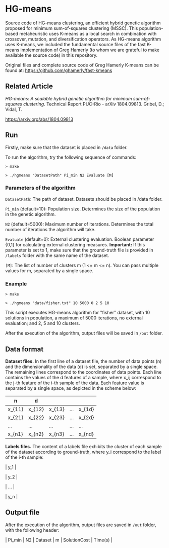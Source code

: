 # HG-means

Source code of HG-means clustering, an efficient hybrid genetic algorithm proposed for minimum sum-of-squares clustering (MSSC). This population-based metaheuristic uses K-means as a local search in combination with crossover, mutation, and diversification operators. As HG-means algorithm uses K-means, we included the fundamental source files of the fast K-means implementation of Greg Hamerly (to whom we are grateful to make available the source code) in this repository.

Original files and complete source code of Greg Hamerly K-means can be found at: https://github.com/ghamerly/fast-kmeans

## Related Article

*HG-means: A scalable hybrid genetic algorithm for minimum sum-of-squares clustering*. Technical Report PUC-Rio - arXiv 1804.09813. Gribel, D.; Vidal, T.

https://arxiv.org/abs/1804.09813

## Run

Firstly, make sure that the dataset is placed in `/data` folder.

To run the algorithm, try the following sequence of commands:

`> make`

`> ./hgmeans "DatasetPath" Pi_min N2 Evaluate [M]`

### Parameters of the algorithm

`DatasetPath`: The path of dataset. Datasets should be placed in /data folder.

`Pi_min` (default=10): Population size. Determines the size of the population in the genetic algorithm.

`N2` (default=5000): Maximum number of iterations. Determines the total number of iterations the algorithm will take.

`Evaluate` (default=0): External clustering evaluation. Boolean parameter {0,1} for calculating external clustering measures. **Important:** If this parameter is set to 1, make sure that the ground-truth file is provided in `/labels` folder with the same name of the dataset.

`[M]`: The list of number of clusters m (1 <= m <= n). You can pass multiple values for m, separated by a single space.

### Example

`> make`

`> ./hgmeans "data/fisher.txt" 10 5000 0 2 5 10`

This script executes HG-means algorithm for "fisher" dataset, with 10 solutions in population, a maximum of 5000 iterations, no external evaluation; and 2, 5 and 10 clusters.

After the execution of the algorithm, output files will be saved in `/out` folder.

## Data format

**Dataset files.** In the first line of a dataset file, the number of data points (n) and the dimensionality of the data (d) is set, separated by a single space. The remaining lines correspond to the coordinates of data points. Each line contains the values of the d features of a sample, where x_ij correspond to the j-th feature of the i-th sample of the data. Each feature value is separated by a single space, as depicted in the scheme below:

|   n    |    d   |        |       |        |
|--------|--------|--------|-------|--------|
| x_{11} | x_{12} | x_{13} |  ...  | x_{1d} |
| x_{21} | x_{22} | x_{23} |  ...  | x_{2d} |
|  ...   |  ...   |  ...   |  ...  |  ...   |
| x_{n1} | x_{n2} | x_{n3} |  ...  | x_{nd} |

**Labels files.** The content of a labels file exhibits the cluster of each sample of the dataset according to ground-truth, where y_i correspond to the label of the i-th sample:

| y_1 |

| y_2 |

| ... |

| y_n |

## Output file

After the execution of the algorithm, output files are saved in `/out` folder, with the following header:

| Pi_min | N2 | Dataset | m | SolutionCost | Time(s) |
